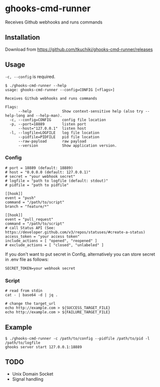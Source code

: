 # ghooks-cmd-runner
Receives Github webhooks and runs commands

## Installation

Download from https://github.com/tkuchiki/ghooks-cmd-runner/releases

## Usage

`-c, --config` is required.

```shell
$ ./ghooks-cmd-runner --help
usage: ghooks-cmd-runner --config=CONFIG [<flags>]

Receives Github webhooks and runs commands

Flags:
      --help              Show context-sensitive help (also try --help-long and --help-man).
  -c, --config=CONFIG     config file location
  -p, --port=18889        listen port
      --host="127.0.0.1"  listen host
  -l, --logfile=LOGFILE   log file location
      --pidfile=PIDFILE   pid file location
      --raw-payload       raw payload
      --version           Show application version.
```

### Config

```
# port = 18889 (default: 18889)
# host = "0.0.0.0 (default: 127.0.0.1)"
# secret = "your webhook secret"
# logfile = "path to logfile (default: stdout)"
# pidfile = "path to pidfile"

[[hook]]
event = "push"
command = "/path/to/script"
branch = "feature/*"

[[hook]]
event = "pull_request"
command = "/path/to/script"
# call Status API (See: https://developer.github.com/v3/repos/statuses/#create-a-status)
access_token = "your access token"
include_actions = [ "opened", "reopened" ]
# exclude_actions = [ "closed", "unlabeled" ]
```

If you don't want to put secret in Config, alternatively you can store secret in .env file as follows:

```shell
SECRET_TOKEN=your webhook secret
```

### Script

```shell
# read from stdin
cat - | base64 -d | jq .
```

```shell
# change the target_url
echo http://example.com > ${SUCCESS_TARGET_FILE}
echo http://example.com > ${FAILURE_TARGET_FILE}
```

## Example

```shell
$ ./ghooks-cmd-runner -c /path/to/config --pidfile /path/to/pid -l /path/to/logfile
ghooks server start 127.0.0.1:18889
```

## TODO

- Unix Domain Socket
- Signal handling
